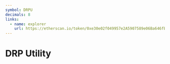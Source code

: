 ```yaml
---
symbol: DRPU
decimals: 8
links:
  - name: explorer
    url: https://etherscan.io/token/0xe30e02f049957e2A5907589e06Ba646fB2c321bA
---
```


# DRP Utility
